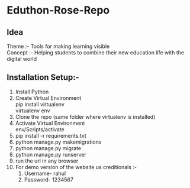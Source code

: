 # Eduthon-Rose-Repo
## Idea
  Theme :- Tools for making learning visible  
  Concept :- Helping students to combine their new education life with the digital world
## Installation Setup:-  
1. Install Python
2. Create Virtual Environment    
      pip install virtualenv  
      virtualenv env
3. Clone the repo (same folder where virtualenv is installed)
4. Activate Virtual Environment  
       env/Scripts/activate
5. pip install -r requirements.txt
6. python manage.py makemigrations
7. python manage.py migrate
8. python manage.py runserver
9. run the url in any browser
10. For demo version of the website us creditionals :-
    1. Username- rahul
    2. Password- 1234567
